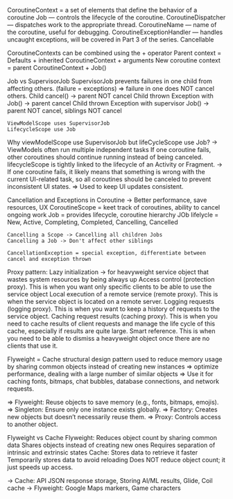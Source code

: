 CoroutineContext = a set of elements that define the behavior of a coroutine
	Job — controls the lifecycle of the coroutine.
	CoroutineDispatcher — dispatches work to the appropriate thread.
	CoroutineName — name of the coroutine, useful for debugging.
	CoroutineExceptionHandler — handles uncaught exceptions, will be covered in Part 3 of the series.
	Cancellable

CoroutineContexts can be combined using the + operator
Parent context = Defaults + inherited CoroutineContext + arguments
New coroutine context = parent CoroutineContext + Job()


Job vs SupervisorJob
	SupervisorJob prevents failures in one child from affecting others. (failure = exceptions)
	=> failure in one does NOT cancel others.
	Child cancel() -> parent NOT cancel
	Child thrown Exception with Job() -> parent cancel
	Child thrown Exception with supervisor Job() -> parent NOT cancel, siblings NOT cancel
	
	ViewModelScope uses SupervisorJob
	LifecycleScope use Job

Why viewModelScope use SupervisorJob but lifeCycleScope use Job?
	-> ViewModels often run multiple independent tasks
	If one coroutine fails, other coroutines should continue running instead of being canceled.
	lifecycleScope is tightly linked to the lifecycle of an Activity or Fragment.
	-> If one coroutine fails, it likely means that something is wrong with the current UI-related task, so all 
		coroutines should be canceled to prevent inconsistent UI states.
	=> Used to keep UI updates consistent.
	

Cancellation and Exceptions in Coroutine
	-> Better performance, save resources, UX
	CoroutineScope = keet track of coroutines, ability to cancel ongoing work
	Job = provides lifecycle, coroutine hierarchy
	JOb lifelycle = New, Active, Completing, Completed, Cancelling, Cancelled
	
	Cancelling a Scope -> Cancelling all children Jobs
	Cancelling a Job -> Don't affect other siblings

	CancellationException = special exception, differentiate between cancel and exception thrown

Proxy pattern:
	Lazy initialization -> for heavyweight service object that wastes system resources by being always up
	Access control (protection proxy). This is when you want only specific clients to be able to use the service object
	Local execution of a remote service (remote proxy). This is when the service object is located on a remote server.
	Logging requests (logging proxy). This is when you want to keep a history of requests to the service object.
	Caching request results (caching proxy). This is when you need to cache results of client requests and manage the 
		life cycle of this cache, especially if results are quite large.
	Smart reference. This is when you need to be able to dismiss a heavyweight object once there are no clients that 
		use it.

Flyweight = Cache
	structural design pattern used to reduce memory usage by sharing common objects instead of creating new instances
	=> optimize performance, dealing with a large number of similar objects
	=>  Use it for caching fonts, bitmaps, chat bubbles, database connections, and network requests.

=> Flyweight: Reuse objects to save memory (e.g., fonts, bitmaps, emojis).
=> Singleton: Ensure only one instance exists globally.
=> Factory: Creates new objects but doesn’t necessarily reuse them.
=> Proxy: Controls access to another object.

Flyweight vs Cache
	Flyweight:
		Reduces object count by sharing common data
		Shares objects instead of creating new ones
		Requires separation of intrinsic and extrinsic states
	Cache:
		Stores data to retrieve it faster
		Temporarily stores data to avoid reloading
		Does NOT reduce object count; it just speeds up access.

-> Cache: API JSON response storage, Storing AI/ML results, Glide, Coil cache
-> Flyweight: Google Maps markers, Game characters